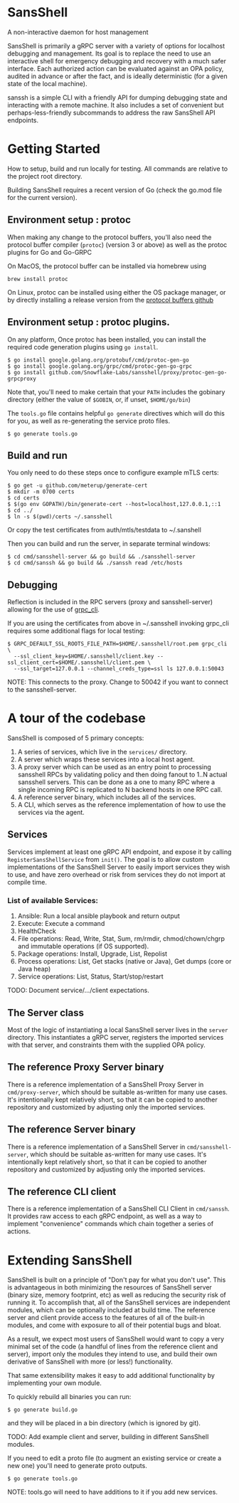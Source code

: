 # SansShell
A non-interactive daemon for host management

SansShell is primarily a gRPC server with a variety of options for localhost
debugging and management. Its goal is to replace the need to use an
interactive shell for emergency debugging and recovery with a much safer
interface. Each authorized action can be evaluated against an OPA policy,
audited in advance or after the fact, and is ideally deterministic (for a given
state of the local machine).

sanssh is a simple CLI with a friendly API for dumping debugging state and
interacting with a remote machine.  It also includes a set of convenient but
perhaps-less-friendly subcommands to address the raw SansShell API endpoints.

# Getting Started
How to setup, build and run locally for testing.  All commands are relative to
the project root directory.

Building SansShell requires a recent version of Go (check the go.mod file for
the current version).

## Environment setup : protoc

When making any change to the protocol buffers, you'll also need the protocol
buffer compiler (`protoc`) (version 3 or above) as well as the protoc plugins
for Go and Go-GRPC

On MacOS, the protocol buffer can be installed via homebrew using
```
brew install protoc
```

On Linux, protoc can be installed using either the OS package manager, or by
directly installing a release version from the [protocol buffers github][1]

## Environment setup : protoc plugins.

On any platform, Once protoc has been installed, you can install the required 
code generation plugins using `go install`.

```
$ go install google.golang.org/protobuf/cmd/protoc-gen-go
$ go install google.golang.org/grpc/cmd/protoc-gen-go-grpc
$ go install github.com/Snowflake-Labs/sansshell/proxy/protoc-gen-go-grpcproxy
```

Note that, you'll need to make certain that your `PATH` includes the gobinary
directory (either the value of `$GOBIN`, or, if unset, `$HOME/go/bin`)

The `tools.go` file contains helpful `go generate` directives which will
do this for you, as well as re-generating the service proto files.

```
$ go generate tools.go
```

## Build and run
You only need to do these steps once to configure example mTLS certs:
```
$ go get -u github.com/meterup/generate-cert
$ mkdir -m 0700 certs
$ cd certs
$ $(go env GOPATH)/bin/generate-cert --host=localhost,127.0.0.1,::1
$ cd ../
$ ln -s $(pwd)/certs ~/.sansshell
```

Or copy the test certificates from auth/mtls/testdata to ~/.sanshell

Then you can build and run the server, in separate terminal windows:
```
$ cd cmd/sansshell-server && go build && ./sansshell-server
$ cd cmd/sanssh && go build && ./sanssh read /etc/hosts
```

## Debugging
Reflection is included in the RPC servers (proxy and sansshell-server)
allowing for the use of [grpc_cli](https://github.com/grpc/grpc/blob/master/doc/command_line_tool.md).

If you are using the certificates from above in ~/.sansshell invoking
grpc_cli requires some additional flags for local testing:

```
$ GRPC_DEFAULT_SSL_ROOTS_FILE_PATH=$HOME/.sansshell/root.pem grpc_cli \
  --ssl_client_key=$HOME/.sansshell/client.key --ssl_client_cert=$HOME/.sansshell/client.pem \
  --ssl_target=127.0.0.1 --channel_creds_type=ssl ls 127.0.0.1:50043
```

NOTE: This connects to the proxy. Change to 50042 if you want to connect to the sansshell-server.

# A tour of the codebase
SansShell is composed of 5 primary concepts:
   1. A series of services, which live in the `services/` directory.
   1. A server which wraps these services into a local host agent.
   1. A proxy server which can be used as an entry point to processing sansshell
      RPCs by validating policy and then doing fanout to 1..N actual
      sansshell servers. This can be done as a one to many RPC where
      a single incoming RPC is replicated to N backend hosts in one RPC call.
   1. A reference server binary, which includes all of the services.
   1. A CLI, which serves as the reference implementation of how to use the
      services via the agent.

## Services
Services implement at least one gRPC API endpoint, and expose it by calling
`RegisterSansShellService` from `init()`.  The goal is to allow custom
implementations of the SansShell Server to easily import services they wish to
use, and have zero overhead or risk from services they do not import at compile
time.

### List of available Services:
1. Ansible: Run a local ansible playbook and return output
1. Execute: Execute a command
1. HealthCheck
1. File operations: Read, Write, Stat, Sum, rm/rmdir, chmod/chown/chgrp
   and immutable operations (if OS supported).
1. Package operations: Install, Upgrade, List, Repolist
1. Process operations: List, Get stacks (native or Java), Get dumps (core or Java heap)
1. Service operations: List, Status, Start/stop/restart


TODO: Document service/.../client expectations.

## The Server class
Most of the logic of instantiating a local SansShell server lives in the
`server` directory.  This instantiates a gRPC server, registers the imported
services with that server, and constraints them with the supplied OPA policy.

## The reference Proxy Server binary
There is a reference implementation of a SansShell Proxy Server in
`cmd/proxy-server`, which should be suitable as-written for many use cases.
It's intentionally kept relatively short, so that it can be copied to another
repository and customized by adjusting only the imported services.

## The reference Server binary
There is a reference implementation of a SansShell Server in
`cmd/sansshell-server`, which should be suitable as-written for many use cases.
It's intentionally kept relatively short, so that it can be copied to another
repository and customized by adjusting only the imported services.

## The reference CLI client
There is a reference implementation of a SansShell CLI Client in
`cmd/sanssh`.  It provides raw access to each gRPC endpoint, as well
as a way to implement "convenience" commands which chain together a series of
actions.

# Extending SansShell
SansShell is built on a principle of "Don't pay for what you don't use".  This
is advantageous in both minimizing the resources of SansShell server (binary
size, memory footprint, etc) as well as reducing the security risk of running
it.  To accomplish that, all of the SansShell services are independent modules,
which can be optionally included at build time.  The reference server and
client provide access to the features of all of the built-in modules, and come
with exposure to all of their potential bugs and bloat.

As a result, we expect most users of SansShell would want to copy a very
minimal set of the code (a handful of lines from the reference client and
server), import only the modules they intend to use, and build their own
derivative of SansShell with more (or less!) functionality.

That same extensibility makes it easy to add additional functionality by
implementing your own module.

To quickly rebuild all binaries you can run:
```
$ go generate build.go
```

and they will be placed in a bin directory (which is ignored by git).

TODO: Add example client and server, building in different SansShell modules.

If you need to edit a proto file (to augment an existing service or 
create a new one) you'll need to generate proto outputs.

```
$ go generate tools.go
```

NOTE: tools.go will need to have additions to it if you add new services.

[1]: https://github.com/protocolbuffers/protobuf/releases
